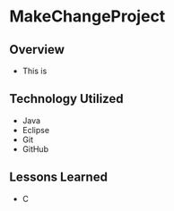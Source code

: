 # MakeChangeProject

## Overview
- This is 


## Technology Utilized
- Java
- Eclipse
- Git
- GitHub


## Lessons Learned
- C